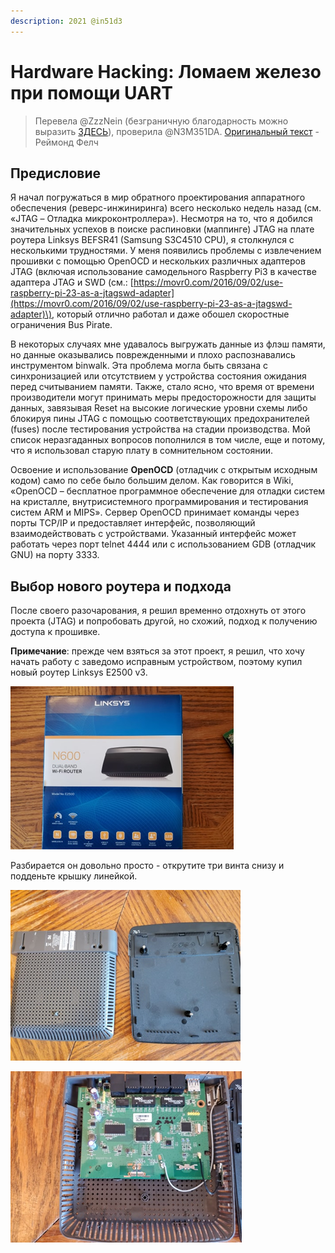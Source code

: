 ```yaml
---
description: 2021 @in51d3
---
```


# Hardware Hacking: Ломаем железо при помощи UART

> Перевела @ZzzNein \(безграничную благодарность можно выразить [ЗДЕСЬ](https://yasobe.ru/na/na_perevody_i_kontent)\), проверила @N3M351DA. [Оригинальный текст](https://www.blackhillsinfosec.com/gnu-radio-primer/) - Реймонд Фелч‌

## **Предисловие**

Я начал погружаться в мир обратного проектирования аппаратного обеспечения \(реверс-инжиниринга\) всего несколько недель назад \(см. «JTAG – Отладка микроконтроллера»\). Несмотря на то, что я добился значительных успехов в поиске распиновки \(маппинге\) JTAG на плате роутера Linksys BEFSR41 \(Samsung S3C4510 CPU\), я столкнулся с несколькими трудностями. У меня появились проблемы с извлечением прошивки с помощью OpenOCD и нескольких различных адаптеров JTAG \(включая использование самодельного Raspberry Pi3 в качестве адаптера JTAG и SWD \(см.: [https://movr0.com/2016/09/02/use-raspberry-pi-23-as-a-jtagswd-adapter](https://movr0.com/2016/09/02/use-raspberry-pi-23-as-a-jtagswd-adapter)\), который отлично работал и даже обошел скоростные ограничения Bus Pirate.

В некоторых случаях мне удавалось выгружать данные из флэш памяти, но данные оказывались поврежденными и плохо распознавались инструментом binwalk. Эта проблема могла быть связана с синхронизацией или отсутствием у устройства состояния ожидания перед считыванием памяти. Также, стало ясно, что время от времени производители могут принимать меры предосторожности для защиты данных, завязывая Reset на высокие логические уровни схемы либо блокируя пины JTAG с помощью соответствующих предохранителей \(fuses\) после тестирования устройства на стадии производства. Мой список неразгаданных вопросов пополнился в том числе, еще и потому, что я использовал старую плату в сомнительном состоянии.

Освоение и использование **OpenOCD** \(отладчик с открытым исходным кодом\) само по себе было большим делом. Как говорится в Wiki, «OpenOCD – бесплатное программное обеспечение для отладки систем на кристалле, внутрисистемного программирования и тестирования систем ARM и MIPS». Сервер OpenOCD принимает команды через порты TCP/IP и предоставляет интерфейс, позволяющий взаимодействовать с устройствами. Указанный интерфейс может работать через порт telnet 4444 или с использованием GDB \(отладчик GNU\) на порту 3333.

## Выбор нового роутера и подхода

После своего разочарования, я решил временно отдохнуть от этого проекта \(JTAG\) и попробовать другой, но схожий, подход к получению доступа к прошивке.

**Примечание**: прежде чем взяться за этот проект, я решил, что хочу начать работу с заведомо исправным устройством, поэтому купил новый роутер Linksys E2500 v3.

![](../../.gitbook/assets/image%20%28296%29.png)

Разбирается он довольно просто - открутите три винта снизу и подденьте крышку линейкой.

![](../../.gitbook/assets/image%20%28295%29.png)

![](../../.gitbook/assets/image%20%28294%29.png)




